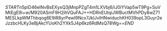 $START$n5piD46eINvBsEXyxQ3jMnpPZgT4m1LXVbj6/iJ0iYVap5wT9Pg+SuVMtEgE9i+w/M920ASmF9H2ihVQuFAJ++HDRnEUtqiJWBuctMVhPDy8wZ71MESLkpWMThbqog6E9iR8yrPewI9Ncx7JklJvIHNwiduchKH039opL3Guyr2eJzzbcHLKy3eBjAkcYUoKh2YXk5J4p6kz6RdMsQ78Wg==$END$
